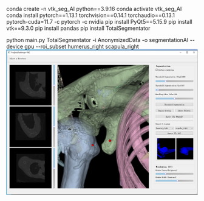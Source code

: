 conda create -n vtk_seg_AI python==3.9.16
conda activate vtk_seg_AI
conda install pytorch==1.13.1 torchvision==0.14.1 torchaudio==0.13.1 pytorch-cuda=11.7 -c pytorch -c nvidia
pip install PyQt5==5.15.9
pip install vtk==9.3.0
pip install pandas
pip install TotalSegmentator

python main.py
TotalSegmentator -i AnonymizedData -o segmentationAI --device gpu --roi_subset humerus_right scapula_right
![picture.PNG](picture.PNG)


